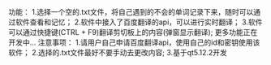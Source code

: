 功能：
    1.选择一个空的.txt文件，将自己遇到的不会的单词记录下来，随时可以通过软件查看和记忆；
    2.软件中接入了百度翻译的api，可以进行实时翻译；
    3.软件可以通过快捷键(CTRL + F9)翻译剪切板上的内容(弹窗显示翻译);
    更多功能正在开发中...
注意事项：
    1.请用户自己申请百度翻译api，使用自己的id和密钥使用该软件；
    2.选择的.txt文件最好不要手动去更改内容;
    3.基于qt5.12.2开发